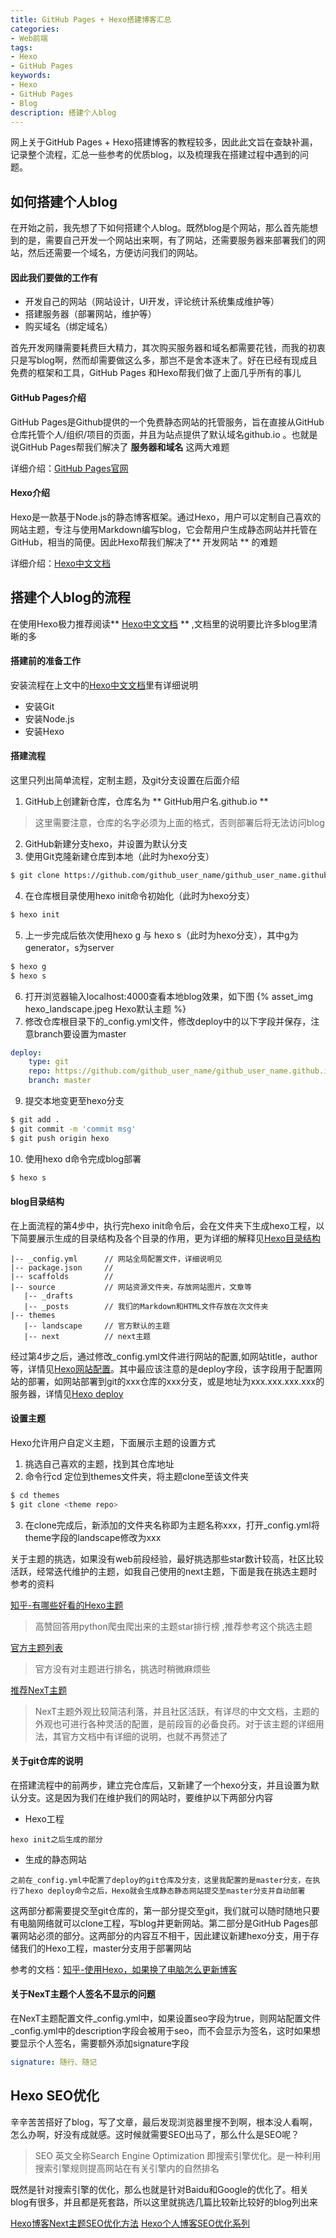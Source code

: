 ```yaml
---
title: GitHub Pages + Hexo搭建博客汇总
categories:
- Web前端
tags:
- Hexo
- GitHub Pages
keywords:
- Hexo
- GitHub Pages
- Blog
description: 搭建个人blog
---
```

网上关于GitHub Pages + Hexo搭建博客的教程较多，因此此文旨在查缺补漏，记录整个流程，汇总一些参考的优质blog，以及梳理我在搭建过程中遇到的问题。

## 如何搭建个人blog
在开始之前，我先想了下如何搭建个人blog。既然blog是个网站，那么首先能想到的是，需要自己开发一个网站出来啊，有了网站，还需要服务器来部署我们的网站，然后还需要一个域名，方便访问我们的网站。    

#### 因此我们要做的工作有
* 开发自己的网站（网站设计，UI开发，评论统计系统集成维护等）
* 搭建服务器（部署网站，维护等）
* 购买域名（绑定域名）

首先开发网赚需要耗费巨大精力，其次购买服务器和域名都需要花钱，而我的初衷只是写blog啊，然而却需要做这么多，那岂不是舍本逐末了。好在已经有现成且免费的框架和工具，GitHub Pages
和Hexo帮我们做了上面几乎所有的事儿

#### GitHub Pages介绍
GitHub Pages是Github提供的一个免费静态网站的托管服务，旨在直接从GitHub仓库托管个人/组织/项目的页面，并且为站点提供了默认域名github.io
。也就是说GitHub Pages帮我们解决了 **服务器和域名** 这两大难题

详细介绍：[GitHub Pages官网](https://pages.github.com/)

#### Hexo介绍
Hexo是一款基于Node.js的静态博客框架。通过Hexo，用户可以定制自己喜欢的网站主题，专注与使用Markdown编写blog，它会帮用户生成静态网站并托管在GitHub，相当的简便。因此Hexo帮我们解决了** 开发网站 ** 的难题

详细介绍：[Hexo中文文档][]  

## 搭建个人blog的流程
在使用Hexo极力推荐阅读** [Hexo中文文档][] ** ,文档里的说明要比许多blog里清晰的多

#### 搭建前的准备工作
安装流程在上文中的[Hexo中文文档][]里有详细说明
* 安装Git
* 安装Node.js
* 安装Hexo  

#### 搭建流程  
这里只列出简单流程，定制主题，及git分支设置在后面介绍
1. GitHub上创建新仓库，仓库名为 ** GitHub用户名.github.io **
> 这里需要注意，仓库的名字必须为上面的格式，否则部署后将无法访问blog

2. GitHub新建分支hexo，并设置为默认分支
3. 使用Git克隆新建仓库到本地（此时为hexo分支）
``` bash
$ git clone https://github.com/github_user_name/github_user_name.github.io.git
```
4. 在仓库根目录使用hexo init命令初始化（此时为hexo分支）
``` bash
$ hexo init
```
5. 上一步完成后依次使用hexo g 与 hexo s（此时为hexo分支），其中g为generator，s为server
``` bash
$ hexo g
$ hexo s
```
6. 打开浏览器输入localhost:4000查看本地blog效果，如下图
{% asset_img hexo_landscape.jpeg Hexo默认主题 %}
7. 修改仓库根目录下的_config.yml文件，修改deploy中的以下字段并保存，注意branch要设置为master
``` YAML
deploy:    
    type: git
    repo: https://github.com/github_user_name/github_user_name.github.io.git
    branch: master
```
9. 提交本地变更至hexo分支
``` bash
$ git add .
$ git commit -m 'commit msg'
$ git push origin hexo
```
10. 使用hexo d命令完成blog部署
``` bash
$ hexo s
```

#### blog目录结构
在上面流程的第4步中，执行完hexo init命令后，会在文件夹下生成hexo工程，以下简要展示生成的目录结构及各个目录的作用，更为详细的解释见[Hexo目录结构][]
```text
|-- _config.yml      // 网站全局配置文件，详细说明见
|-- package.json     //
|-- scaffolds        //
|-- source           // 网站资源文件夹，存放网站图片，文章等
   |-- _drafts
   |-- _posts        // 我们的Markdown和HTML文件存放在次文件夹
|-- themes
   |-- landscape     // 官方默认的主题
   |-- next          // next主题

```

经过第4步之后，通过修改\_config.yml文件进行网站的配置,如网站title，author等，详情见[Hexo网站配置][]。其中最应该注意的是deploy字段，该字段用于配置网站的部署，如网站部署到git的xxx仓库的xxx分支，或是地址为xxx.xxx.xxx.xxx的服务器，详情见[Hexo deploy]    

#### 设置主题
Hexo允许用户自定义主题，下面展示主题的设置方式

1. 挑选自己喜欢的主题，找到其仓库地址
2. 命令行cd 定位到themes文件夹，将主题clone至该文件夹
``` bash
$ cd themes
$ git clone <theme repo>
```
3. 在clone完成后，新添加的文件夹名称即为主题名称xxx，打开\_config.yml将theme字段的landscape修改为xxx

关于主题的挑选，如果没有web前段经验，最好挑选那些star数计较高，社区比较活跃，经常迭代维护的主题，如我自己使用的next主题，下面是我在挑选主题时参考的资料   

[知乎-有哪些好看的Hexo主题](https://www.zhihu.com/question/24422335/answer/46357100)
>高赞回答用python爬虫爬出来的主题star排行榜 ,推荐参考这个挑选主题     

[官方主题列表](https://hexo.io/themes/index.html)
> 官方没有对主题进行排名，挑选时稍微麻烦些

[推荐NexT主题](https://theme-next.iissnan.com/getting-started.html)
> NexT主题外观比较简洁利落，并且社区活跃，有详尽的中文文档，主题的外观也可进行各种灵活的配置，是前段盲的必备良药。对于该主题的详细用法，其官方文档中有详细的说明，也就不再赘述了

#### 关于git仓库的说明
在搭建流程中的前两步，建立完仓库后，又新建了一个hexo分支，并且设置为默认分支。这是因为我们在维护我们的网站时，要维护以下两部分内容
* Hexo工程
``` text
hexo init之后生成的部分   
```

* 生成的静态网站
``` text
之前在_config.yml中配置了deploy的git仓库及分支，这里我配置的是master分支，在执行了hexo deploy命令之后，Hexo就会生成静态静态网站提交至master分支并自动部署
```
这两部分都需要提交至git仓库的，第一部分提交至git，我们就可以随时随地只要有电脑网络就可以clone工程，写blog并更新网站。第二部分是GitHub Pages部署网站必须的部分。这两部分的内容互不相干，因此建议新建hexo分支，用于存储我们的Hexo工程，master分支用于部署网站

参考的文档：[知乎-使用Hexo，如果换了电脑怎么更新博客](https://www.zhihu.com/question/21193762)

#### 关于NexT主题个人签名不显示的问题
在NexT主题配置文件\_config.yml中，如果设置seo字段为true，则网站配置文件\_config.yml中的description字段会被用于seo，而不会显示为签名，这时如果想要显示个人签名，需要额外添加signature字段
```YAML
signature: 随行、随记
```

## Hexo SEO优化
辛辛苦苦搭好了blog，写了文章，最后发现浏览器里搜不到啊，根本没人看啊，怎么办啊，好没有成就感。这时候就需要SEO出马了，那么什么是SEO呢？
> SEO 英文全称Search Engine Optimization 即搜索引擎优化。是一种利用搜索引擎规则提高网站在有关引擎内的自然排名

既然是针对搜索引擎的优化，那么也就是针对Baidu和Google的优化了。相关blog有很多，并且都是死套路，所以这里就挑选几篇比较新比较好的blog列出来

[Hexo博客Next主题SEO优化方法](https://hoxis.github.io/Hexo+Next%20SEO%E4%BC%98%E5%8C%96.html)
[Hexo个人博客SEO优化系列](https://juejin.im/post/5ae7f8a2f265da0ba266c5c6)




[Hexo中文文档]:https://hexo.io/zh-cn/docs/index.html
[Hexo目录结构]:https://hexo.io/zh-cn/docs/setup.html
[Hexo网站配置]:https://hexo.io/zh-cn/docs/configuration.html
[Hexo deploy]:https://hexo.io/zh-cn/docs/deployment.html
